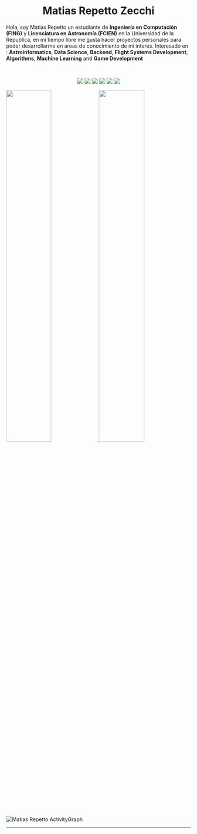 <h1 align="center">
  <b>Matias Repetto Zecchi</b>
</h1>

Hola, soy Matias Repetto un estudiante de **Ingeniería en Computación (FING)** y **Licenciatura en Astronomía (FCIEN)** en la Universidad de la Republica, en mi tiempo libre me gusta hacer proyectos personales para poder desarrollarme en areas de conocimiento de mi interés.
Interesado en : **Astroinformatics**, **Data Science**, **Backend**, **Flight Systems Development**, **Algorithms**, **Machine Learning** and **Game Development**

<br>

<p>
<div align="center">
  <img src="https://img.shields.io/badge/-c++-d1a01f?style=for-the-badge&logo=c%2B%2B&logoColor=d1a01f&labelColor=282828">
  <img src="https://img.shields.io/badge/-octave-d1a01f?style=for-the-badge&logo=octave&logoColor=d1a01f&labelColor=282828">
  <img src="https://img.shields.io/badge/-c-d1a01f?style=for-the-badge&logo=c&logoColor=d1a01f&labelColor=282828">
  <img src="https://img.shields.io/badge/-.net-d1a01f?style=for-the-badge&logo=.net&logoColor=d1a01f&labelColor=282828">
  <img src="https://img.shields.io/badge/-Ruby-d1a01f?style=for-the-badge&logo=ruby&logoColor=d1a01f&labelColor=282828">
  <img src="https://img.shields.io/badge/-Python-d1a01f?style=for-the-badge&logo=python&logoColor=d1a01f&labelColor=282828">
</div>
</p
## My Statistics

<br/>
<p align="left">
  <a href="https://matiasrepetto.github.io/">
  <img width="49.5%" src="https://github-readme-stats.vercel.app/api?username=MatiasRepetto&show_icons=true&theme=gruvbox&hide_border=true" />
    <img width="49.5%" src="https://github-readme-streak-stats.herokuapp.com/?user=MatiasRepetto&theme=gruvbox&hide_border=true" />
  </a>
</p>
<br>

![Matias Repetto ActivityGraph](https://activity-graph.herokuapp.com/graph?username=MatiasRepetto&custom_title=Matias%20Repetto%20Zecchi's%20Contribution%20Graph&theme=gruvbox&bg_color=282828&hide_border=true&line=d1a01f&point=c58545)

------
